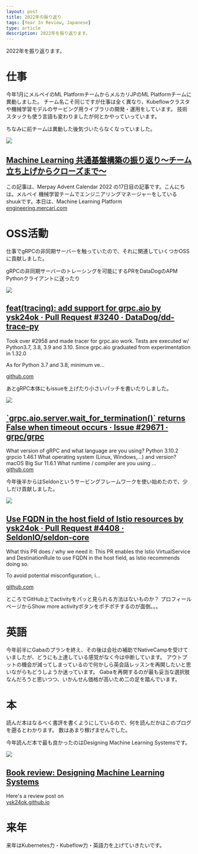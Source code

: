 ```yaml
---
layout: post
title: 2022年の振り返り
tags: [Year In Review, Japanese]
type: article
description: 2022年を振り返ります。
---
```


2022年を振り返ります。

<!-- more -->

# 仕事

今年1月にメルペイのML PlatformチームからメルカリJPのML Platformチームに異動しました。
チーム名こそ同じですが仕事は全く異なり、Kubeflowクラスタや機械学習モデルのサービング用ライブラリの開発・運用をしています。
技術スタックも使う言語も変わりましたが何とかやっていっています。

ちなみに前チームは異動した後気づいたらなくなっていました。

<div class="jekyll-linkpreview-wrapper">
  <div class="jekyll-linkpreview-wrapper-inner">
    <div class="jekyll-linkpreview-content">
    <div class="jekyll-linkpreview-image">
      <a href="https://engineering.mercari.com/blog/entry/20221216-99a408f17b/" target="_blank">
        <img src="https://engineering.mercari.com/img/ogp/ogp_a.jpg" />
      </a>
    </div>
      <div class="jekyll-linkpreview-body">
        <h2 class="jekyll-linkpreview-title">
          <a href="https://engineering.mercari.com/blog/entry/20221216-99a408f17b/" target="_blank">Machine Learning 共通基盤構築の振り返り〜チーム立ち上げからクローズまで〜</a>
        </h2>
        <div class="jekyll-linkpreview-description">この記事は、Merpay Advent Calendar 2022 の17日目の記事です。こんにちは。メルペイ 機械学習チームでエンジニアリングマネージャーをしているshuukです。本日は、Machine Learning Platform</div>
      </div>
    </div>
    <div class="jekyll-linkpreview-footer">
      <a href="//engineering.mercari.com" target="_blank">engineering.mercari.com</a>
    </div>
  </div>
</div>

# OSS活動

仕事でgRPCの非同期サーバーを触っていたので、それに関連していくつかOSSに貢献しました。

gRPCの非同期サーバーのトレーシングを可能にするPRをDataDogのAPM Pythonクライアントに送ったり

<div class="jekyll-linkpreview-wrapper">
  <div class="jekyll-linkpreview-wrapper-inner">
    <div class="jekyll-linkpreview-content">
    <div class="jekyll-linkpreview-image">
      <a href="https://github.com/DataDog/dd-trace-py/pull/3240" target="_blank">
        <img src="https://opengraph.githubassets.com/eb7d274f4e14a3e21bead8da91adcd989f8e3b32686c703bb31b7dd33dea354c/DataDog/dd-trace-py/pull/3240" />
      </a>
    </div>
      <div class="jekyll-linkpreview-body">
        <h2 class="jekyll-linkpreview-title">
          <a href="https://github.com/DataDog/dd-trace-py/pull/3240" target="_blank">feat(tracing): add support for grpc.aio by ysk24ok · Pull Request #3240 · DataDog/dd-trace-py</a>
        </h2>
        <div class="jekyll-linkpreview-description">Took over #2958 and made tracer for grpc.aio work.
Tests are executed w/ Python3.7, 3.8, 3.9 and 3.10.
Since grpc.aio graduated from experimentation in 1.32.0

As for Python 3.7 and 3.8, minimum ve...</div>
      </div>
    </div>
    <div class="jekyll-linkpreview-footer">
      <a href="//github.com" target="_blank">github.com</a>
    </div>
  </div>
</div>

あとgRPC本体にもissueを上げたり小さいパッチを書いたりしました。

<div class="jekyll-linkpreview-wrapper">
  <div class="jekyll-linkpreview-wrapper-inner">
    <div class="jekyll-linkpreview-content">
    <div class="jekyll-linkpreview-image">
      <a href="https://github.com/grpc/grpc/issues/29671" target="_blank">
        <img src="https://opengraph.githubassets.com/0384b9b99d11ef8804c63743c73b7f9d31fdddf08a7e1e4291b10f8e16a777f3/grpc/grpc/issues/29671" />
      </a>
    </div>
      <div class="jekyll-linkpreview-body">
        <h2 class="jekyll-linkpreview-title">
          <a href="https://github.com/grpc/grpc/issues/29671" target="_blank">`grpc.aio.server.wait_for_termination()` returns False when timeout occurs · Issue #29671 · grpc/grpc</a>
        </h2>
        <div class="jekyll-linkpreview-description">What version of gRPC and what language are you using? Python 3.10.2 grpcio 1.46.1 What operating system (Linux, Windows,...) and version? macOS Big Sur 11.6.1 What runtime / compiler are you using ...</div>
      </div>
    </div>
    <div class="jekyll-linkpreview-footer">
      <a href="//github.com" target="_blank">github.com</a>
    </div>
  </div>
</div>

今年後半からはSeldonというサービングフレームワークを使い始めたので、少しだけ貢献しました。

<div class="jekyll-linkpreview-wrapper">
  <div class="jekyll-linkpreview-wrapper-inner">
    <div class="jekyll-linkpreview-content">
    <div class="jekyll-linkpreview-image">
      <a href="https://github.com/SeldonIO/seldon-core/pull/4408" target="_blank">
        <img src="https://opengraph.githubassets.com/15965ee29ea267c24c408a5ecfe9d7722adf9d7b616f0dae3fc48f3aa43fd005/SeldonIO/seldon-core/pull/4408" />
      </a>
    </div>
      <div class="jekyll-linkpreview-body">
        <h2 class="jekyll-linkpreview-title">
          <a href="https://github.com/SeldonIO/seldon-core/pull/4408" target="_blank">Use FQDN in the host field of Istio resources by ysk24ok · Pull Request #4408 · SeldonIO/seldon-core</a>
        </h2>
        <div class="jekyll-linkpreview-description">What this PR does / why we need it:
This PR enables the Istio VirtualService and DestinationRule to use FQDN in the host field, as Istio recommends doing so.

To avoid potential misconfiguration, i...</div>
      </div>
    </div>
    <div class="jekyll-linkpreview-footer">
      <a href="//github.com" target="_blank">github.com</a>
    </div>
  </div>
</div>

ところでGitHub上でactivityをパッと見られる方法はないものか？
プロフィールページからShow more activityボタンをポチポチするのが面倒。。。

# 英語

今年前半にGabaのプランを終え、その後は会社の補助でNativeCampを受けていましたが、どうにも上達している感覚がなく今は中断しています。
アウトプットの機会が減ってしまっているので何かしら英会話レッスンを再開したいと思いながらもどうしようか迷っています。
Gabaを再開するのが最も妥当な選択肢なんだろうと思いつつ、いかんせん価格が高いため二の足を踏んでいます。

# 本

読んだ本はなるべく書評を書くようにしているので、何を読んだかはこのブログを遡るとわかります。
数はあまり稼げませんでした。

今年読んだ本で最も良かったのはDesigning Machine Learning Systemsです。

<div class="jekyll-linkpreview-wrapper">
  <div class="jekyll-linkpreview-wrapper-inner">
    <div class="jekyll-linkpreview-content">
    <div class="jekyll-linkpreview-image">
      <a href="https://ysk24ok.github.io/2022/11/03/book_review_designing_machine_learning_systems.html" target="_blank">
        <img src="https://ysk24ok.github.io/assets/images/profile.jpeg" />
      </a>
    </div>
      <div class="jekyll-linkpreview-body">
        <h2 class="jekyll-linkpreview-title">
          <a href="https://ysk24ok.github.io/2022/11/03/book_review_designing_machine_learning_systems.html" target="_blank">Book review: Designing Machine Learning Systems</a>
        </h2>
        <div class="jekyll-linkpreview-description">Here's a review post on </div>
      </div>
    </div>
    <div class="jekyll-linkpreview-footer">
      <a href="//ysk24ok.github.io" target="_blank">ysk24ok.github.io</a>
    </div>
  </div>
</div>

# 来年

来年はKubernetes力・Kubeflow力・英語力を上げていきたいです。
